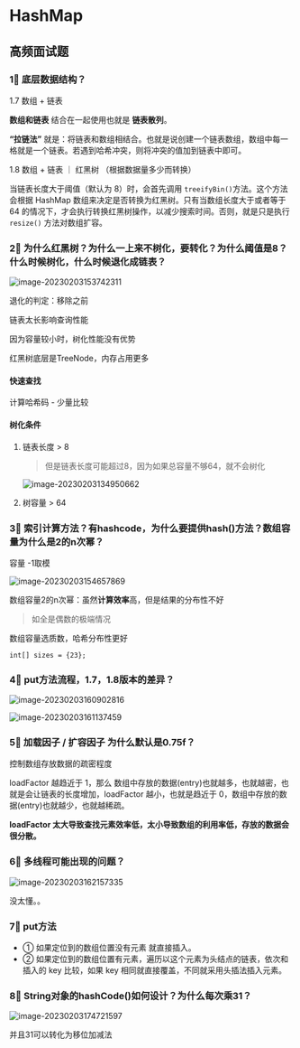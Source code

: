 # HashMap



## 高频面试题

### 1⃣️ 底层数据结构？

1.7 数组 + 链表

 **数组和链表** 结合在一起使用也就是 **链表散列**。

 **“拉链法”** 就是：将链表和数组相结合。也就是说创建一个链表数组，数组中每一格就是一个链表。若遇到哈希冲突，则将冲突的值加到链表中即可。



1.8 数组 + 链表 ｜ 红黑树 （根据数据量多少而转换）

当链表长度大于阈值（默认为 8）时，会首先调用 `treeifyBin()`方法。这个方法会根据 HashMap 数组来决定是否转换为红黑树。只有当数组长度大于或者等于 64 的情况下，才会执行转换红黑树操作，以减少搜索时间。否则，就是只是执行 `resize()` 方法对数组扩容。



### 2⃣️ 为什么红黑树？为什么一上来不树化，要转化？为什么阈值是8？什么时候树化，什么时候退化成链表？

![image-20230203153742311](https://xingqiu-tuchuang-1256524210.cos.ap-shanghai.myqcloud.com/3978/image-20230203153742311.png)

退化的判定：移除之前



链表太长影响查询性能



因为容量较小时，树化性能没有优势

红黑树底层是TreeNode，内存占用更多



#### 快速查找

计算哈希码 - 少量比较



#### 树化条件

1. 链表长度 > 8

   > 但是链表长度可能超过8，因为如果总容量不够64，就不会树化

   ![image-20230203134950662](https://xingqiu-tuchuang-1256524210.cos.ap-shanghai.myqcloud.com/3978/image-20230203134950662.png)

2. 树容量 > 64





### 3⃣️ 索引计算方法？有hashcode，为什么要提供hash()方法？数组容量为什么是2的n次幂？

容量 -1取模

![image-20230203154657869](https://xingqiu-tuchuang-1256524210.cos.ap-shanghai.myqcloud.com/3978/image-20230203154657869.png)



数组容量2的n次幂：虽然**计算效率**高，但是结果的分布性不好

> 如全是偶数的极端情况



数组容量选质数，哈希分布性更好

`int[] sizes = {23};`



### 4⃣️ put方法流程，1.7，1.8版本的差异？

![image-20230203160902816](https://xingqiu-tuchuang-1256524210.cos.ap-shanghai.myqcloud.com/3978/image-20230203160902816.png)



![image-20230203161137459](https://xingqiu-tuchuang-1256524210.cos.ap-shanghai.myqcloud.com/3978/image-20230203161137459.png)



### 5⃣️ 加载因子 / 扩容因子 为什么默认是0.75f？

控制数组存放数据的疏密程度

loadFactor 越趋近于 1，那么 数组中存放的数据(entry)也就越多，也就越密，也就是会让链表的长度增加，loadFactor 越小，也就是趋近于 0，数组中存放的数据(entry)也就越少，也就越稀疏。

**loadFactor 太大导致查找元素效率低，太小导致数组的利用率低，存放的数据会很分散。**



### 6⃣️ 多线程可能出现的问题？



![image-20230203162157335](https://xingqiu-tuchuang-1256524210.cos.ap-shanghai.myqcloud.com/3978/image-20230203162157335.png)



没太懂。。





### 7⃣️ put方法

- ① 如果定位到的数组位置没有元素 就直接插入。
- ② 如果定位到的数组位置有元素，遍历以这个元素为头结点的链表，依次和插入的 key 比较，如果 key 相同就直接覆盖，不同就采用头插法插入元素。



### 8⃣️ String对象的hashCode()如何设计？为什么每次乘31？

![image-20230203174721597](https://xingqiu-tuchuang-1256524210.cos.ap-shanghai.myqcloud.com/3978/image-20230203174721597.png)

并且31可以转化为移位加减法